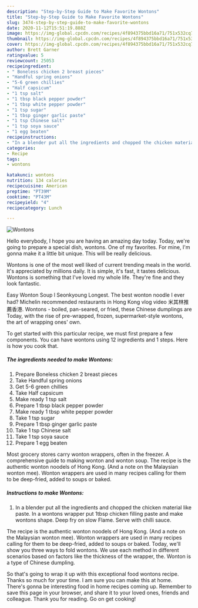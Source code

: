 ```yaml
---
description: "Step-by-Step Guide to Make Favorite Wontons"
title: "Step-by-Step Guide to Make Favorite Wontons"
slug: 3474-step-by-step-guide-to-make-favorite-wontons
date: 2020-11-12T15:51:19.888Z
image: https://img-global.cpcdn.com/recipes/4f894375bbd16a71/751x532cq70/wontons-recipe-main-photo.jpg
thumbnail: https://img-global.cpcdn.com/recipes/4f894375bbd16a71/751x532cq70/wontons-recipe-main-photo.jpg
cover: https://img-global.cpcdn.com/recipes/4f894375bbd16a71/751x532cq70/wontons-recipe-main-photo.jpg
author: Brett Garner
ratingvalue: 5
reviewcount: 25053
recipeingredient:
- " Boneless chicken 2 breast pieces"
- "Handful spring onions"
- "5-6 green chillies"
- "Half capsicum"
- "1 tsp salt"
- "1 tbsp black pepper powder"
- "1 tbsp white pepper powder"
- "1 tsp sugar"
- "1 tbsp ginger garlic paste"
- "1 tsp Chinese salt"
- "1 tsp soya sauce"
- "1 egg beaten"
recipeinstructions:
- "In a blender put all the ingredients and chopped the chicken material like paste. In a wontons wrapper put 1tbsp chicken filling paste and make wontons shape. Deep fry on slow Flame. Serve with chilli sauce."
categories:
- Recipe
tags:
- wontons

katakunci: wontons 
nutrition: 134 calories
recipecuisine: American
preptime: "PT39M"
cooktime: "PT43M"
recipeyield: "4"
recipecategory: Lunch

---
```



![Wontons](https://img-global.cpcdn.com/recipes/4f894375bbd16a71/751x532cq70/wontons-recipe-main-photo.jpg)

Hello everybody, I hope you are having an amazing day today. Today, we're going to prepare a special dish, wontons. One of my favorites. For mine, I'm gonna make it a little bit unique. This will be really delicious.

Wontons is one of the most well liked of current trending meals in the world. It's appreciated by millions daily. It is simple, it's fast, it tastes delicious. Wontons is something that I've loved my whole life. They're fine and they look fantastic.

Easy Wonton Soup l Seonkyoung Longest. The best wonton noodle I ever had? Michelin recommended restaurants in Hong Kong vlog video 米其林推薦香港. Wontons - boiled, pan-seared, or fried, these Chinese dumplings are Today, with the rise of pre-wrapped, frozen, supermarket-style wontons, the art of wrapping ones&#39; own.


To get started with this particular recipe, we must first prepare a few components. You can have wontons using 12 ingredients and 1 steps. Here is how you cook that.

<!--inarticleads1-->

##### The ingredients needed to make Wontons:

1. Prepare  Boneless chicken 2 breast pieces
1. Take Handful spring onions
1. Get 5-6 green chillies
1. Take Half capsicum
1. Make ready 1 tsp salt
1. Prepare 1 tbsp black pepper powder
1. Make ready 1 tbsp white pepper powder
1. Take 1 tsp sugar
1. Prepare 1 tbsp ginger garlic paste
1. Take 1 tsp Chinese salt
1. Take 1 tsp soya sauce
1. Prepare 1 egg beaten


Most grocery stores carry wonton wrappers, often in the freezer. A comprehensive guide to making wonton and wonton soup. The recipe is the authentic wonton noodels of Hong Kong. (And a note on the Malaysian wonton mee). Wonton wrappers are used in many recipes calling for them to be deep-fried, added to soups or baked. 

<!--inarticleads2-->

##### Instructions to make Wontons:

1. In a blender put all the ingredients and chopped the chicken material like paste. In a wontons wrapper put 1tbsp chicken filling paste and make wontons shape. Deep fry on slow Flame. Serve with chilli sauce.


The recipe is the authentic wonton noodels of Hong Kong. (And a note on the Malaysian wonton mee). Wonton wrappers are used in many recipes calling for them to be deep-fried, added to soups or baked. Today, we&#39;ll show you three ways to fold wontons. We use each method in different scenarios based on factors like the thickness of the wrapper, the. Wonton is a type of Chinese dumpling. 

So that's going to wrap it up with this exceptional food wontons recipe. Thanks so much for your time. I am sure you can make this at home. There's gonna be interesting food in home recipes coming up. Remember to save this page in your browser, and share it to your loved ones, friends and colleague. Thank you for reading. Go on get cooking!
